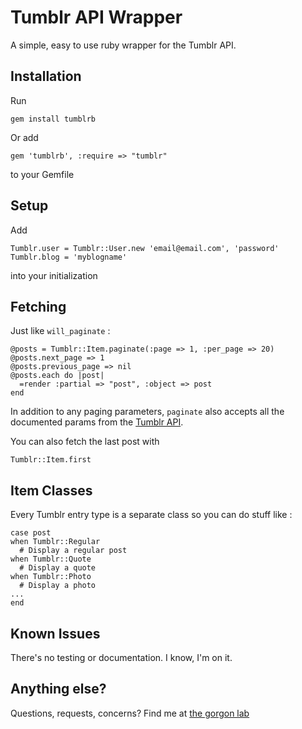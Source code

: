 Tumblr API Wrapper
====================

A simple, easy to use ruby wrapper for the Tumblr API. 

Installation
------------

Run 

    gem install tumblrb

Or add

    gem 'tumblrb', :require => "tumblr"
    
to your Gemfile

Setup
------------

Add

    Tumblr.user = Tumblr::User.new 'email@email.com', 'password'
    Tumblr.blog = 'myblogname'

into your initialization

Fetching 
------------

Just like `will_paginate` :

    @posts = Tumblr::Item.paginate(:page => 1, :per_page => 20)
    @posts.next_page => 1
    @posts.previous_page => nil
    @posts.each do |post|
      =render :partial => "post", :object => post
    end

In addition to any paging parameters, `paginate` also accepts all the documented params from the [Tumblr API](http://www.tumblr.com/docs/en/api).

You can also fetch the last post with

    Tumblr::Item.first
  
Item Classes
------------

Every Tumblr entry type is a separate class so you can do stuff like :

    case post
    when Tumblr::Regular
      # Display a regular post
    when Tumblr::Quote
      # Display a quote
    when Tumblr::Photo
      # Display a photo
    ...
    end

Known Issues
------------

There's no testing or documentation. I know, I'm on it.

Anything else?
------------

Questions, requests, concerns? Find me at [the gorgon lab](http://www.thegorgonlab.com)